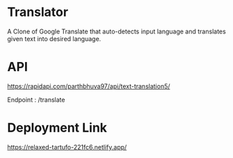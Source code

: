 # Translator

A Clone of Google Translate that auto-detects input language and translates given text into desired language.

# API

https://rapidapi.com/parthbhuva97/api/text-translation5/

Endpoint : /translate

# Deployment Link

https://relaxed-tartufo-221fc6.netlify.app/
